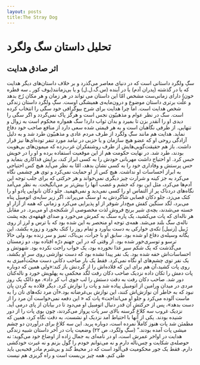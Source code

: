 ```yaml
---
layout: posts
title:The Stray Dog
---
```


# تحلیل داستان سگ ولگرد
## اثر صادق هدایت
سگِ ولگرد داستانی است که در دنیای معاصر می‌گذرد و بر خلاف داستان‌های دیگر هدایت که یا در گذشته (پدران آدم) یا در آینده (س.گ.ل.ل) و یا بی‌زمانند(بوف کور ـ سه قطره خون) دارای زمانی‌ست مشخص امّا این داستان می تواند در هر زمان و هر مکان رُخ بدهد و علّت برتری داستان موضوع و درون‌مایه‌ی همیشگی اوست.
سگِ ولگرد داستان زندگی شخص هدایت است. اما چرا هدایت برای شرح بیوگرافی خود سگی را انتخاب کرده است. سگ در نظر عوام و مذهبیّون نجس است و هرگز پاک نمی‌گردد و اگر سگی را دیدی او را آنقدر بزن تا بمیرد و بدان ثواب دارد! سگ همواره محکوم است به زوال و تنهایی. از طرفی نگاهبان است و به هر قیمتی شده سعی دارد از منافع صاحب خود دفاع نماید. هدایت هم مانند سگِ ولگرد از طرف مردم عادی و مذهبیّون طرد شد و به دلیل آزادگی روحی او که عضو هیچ سازمان و یا حزبی در نیامد مورد تنفر توده‌ای‌ها نیز قرار داشت. باز هم حقیقت‌گویی‌هایش از طرف روشنفکران غرب‌زده که میمون‌های بی‌هویت بودند، ‌طرد شد. در نهایت حکومت هم از این موقعیت استفاده برده و او را در خویش حبس کرد.
او احتیاج داشت مهربانی خودش را به کسی ابراز کند، ‌برایش فداکاری بنماید و حس پرستش و وفاداری خود را به کسی نشان بدهد، ‌امّا به نظر می‌آید هیچ کس احتیاجی به ابراز احساسات او نداشت. هیچ کس از او حمایت نمی‌کرد و توی هر چشمی نگاه می‌کرد به جز کینه و شرارت چیز دیگری نمی‌خواند و هر حرکتی که برای جلب توجه این آدم‌ها می‌کرد، ‌مثل این بود که خشم و غضب آنها را بیش‌تر بر می‌انگیخت.
به نظر می‌آمد نگاه‌های دردناک پر از التماس او را کسی نمی‌دید و نمی‌فهمید. جلو دکان نانوایی پادو او را کتک می‌زد، ‌جلو دکان قصابی شاگردش به او سنگ می‌پراند، ‌اگر زیر سایه‌ی اتومبیل پناه می‌برد،‌ لگد سنگین کفش میخ‌دار شوفر از او پذیرایی می‌کرد و زمانی که همه از آزار او خسته می‌شدند، ‌بچه‌ی شیر برنج فروش لذت مخصوصی از شکنجه‌ی او می‌برد. در مقابل هر ناله‌ای که پات می‌کشید، یک پاره سنگ به کمرش می‌خورد و صدای قهقهه‌ی بچه پشت ناله‌ی سگ بلند می‌شد.
همه‌ی توجه او منحصر به این شده بود که با ترس و لرز از روی زَبیل [زنبیل] تکه‌ی خوارکی به دست بیآورد و تمام روز را کتک بخورد و زوزه بکشد، این یگانه وسیله‌ی دفاع او شده بود. سابق او با جرأت، ‌بی‌باک، ‌تمیز و سر زنده بود ولی حالا ترسو و توسری‌خور شده بود. از وقتی که در این جهنم درّه افتاده بود، ‌دو زمستان می‌گذشت که یک شکم سیر غذا نخورده بود، ‌یک خواب راحت نکرده بود. شهوتش و احساسات‌اش خفه شده بود. یک نفر پیدا نشده بود که دست نوازشی روی سر او بکشد، یک نفر توی چشم‌های او نگاه نمی‌کرد.
فقط یک بار صاحب دکانی دست محبّت‌آمیزی به روی پات کشید،‌آن هم برای این که قلاده‌اش را از گردنش باز کند:«ولی همین که دوباره پات دمش را تکان داده نزدیک صاحب دکان رفت لگد محکمی به پهلویش خورد و ناله‌کنان دور شد. صاحب دکان رفت به دقت دستش را لب جوی آب کر داد».
مع ذالک یک روز مردی در میدان ورامین از اتومبیل پیاده شد و پات را نوازش کرد. دیگر قلاده به گردن پان نبود که به خاطر آن نوازش‌اش کنند، ‌این نوازش بی‌غرضانه بود.«آن مرد تکه‌های نان را به ماست آلوده می‌کرد و جلو او می‌انداخت» پات که « این دفعه نمی‌خواست آن مرد را از دست بدهد»، ‌پس از حرکتش آن قدر دنبال اتومبیل او می‌دود تا در بیابان از پای درمی آید.
نزدیک غروب سه کلاغ گرسنه بالای سر پات پرواز می‌کردند، ‌چون بوی پات را از دور شنیده بودند. یکی از آنها با احتیاط آمد نزدیک او نشست،‌ به دقت نگاه کرد، ‌همین که مطمئن شد پات هنوز کاملاً نمرده است،‌ دوباره پرید. این سه کلاغ برای درآوردن دو چشم میشی پات آمده بودند.” (سگِ ولگرد، ص ۲۲)
وضعیت پات در آخر داستان شبیه زندگی هدایت در اواخر عمرش است، ‌او در نامه‌ای به جمال زاده از اوضاع خود می‌گوید:
نه حوصله‌ی شکایت و چس‌ناله دارم و نه می‌توانم خودم را گول بزنم و نه غیرت خودکشی دارم. فقط یک جور محکومیت قی‌آلود است که در محیط گند و بی‌شرم مادر قحبه‌یی باید طی کنم. همه چیز بن‌بست است و راه گریزی هم نیست